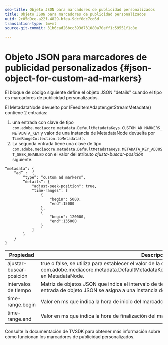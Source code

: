 ```yaml
---
seo-title: Objeto JSON para marcadores de publicidad personalizados
title: Objeto JSON para marcadores de publicidad personalizados
uuid: 2c05d9ce-a22f-4829-bfea-9dcf0dc7cd6d
translation-type: tm+mt
source-git-commit: 31b6cad26bcc393d731080a70eff1c59551f1c8e

---
```



# Objeto JSON para marcadores de publicidad personalizados {#json-object-for-custom-ad-markers}

El bloque de código siguiente define el objeto JSON &quot;details&quot; cuando el tipo es marcadores de publicidad personalizados.

El MetadataNode devuelto por IFeedItemAdapter:getStreamMetadata() contiene 2 entradas:
1. una entrada con clave de tipo `com.adobe.mediacore.metadata.DefaultMetadataKeys.CUSTOM_AD_MARKERS_METADATA_KEY` y valor de una instancia de MetadataNode devuelta por `TimeRangeCollection.toMetadata()`.
1. La segunda entrada tiene una clave de tipo `com.adobe.mediacore.metadata.DefaultMetadataKeys.METADATA_KEY_ADJUST_SEEK_ENABLED` con el valor del atributo *ajusta-buscar-posición* siguiente.

```
“metadata”: {
    “ad” :  {
        “type”: “custom ad markers”,
        “details”: {
            "adjust-seek-position": true,
            "time-ranges": [
                {
                    "begin": 5000,
                    "end":15000
                },
                {
                    "begin": 120000,
                    "end":135000
                }
            ]
        }
    }
}
```

| Propiedad | Descripción |
|---|---|
| ajustar-buscar-posición | true o false, se utiliza para establecer el valor de la clave com.adobe.mediacore.metadata.DefaultMetadataKeys.METADATA_KEY_ADJUST_SEEK_ENABLED en MetadataNode. |
| intervalos de tiempo | Matriz de objetos JSON que indica el intervalo de tiempo de cada marcador de publicidad. Cada entrada de objeto JSON se asigna a una instancia de com.adobe.mediacore.utils.TimeRange. |
| time-range.begin | Valor en ms que indica la hora de inicio del marcador de publicidad. |
| time-range.end | Valor en ms que indica la hora de finalización del marcador de publicidad. |

Consulte la documentación de TVSDK para obtener más información sobre cómo funcionan los marcadores de publicidad personalizados.
